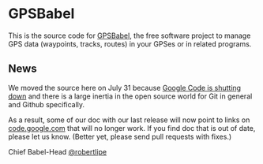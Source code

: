 # GPSBabel
This is the source code for [GPSBabel](http://www.gpsbabel.org), the free software project to manage GPS data (waypoints, tracks, routes) in your GPSes or in related programs.

## News
We moved the source here on July 31 because [Google Code is shutting 
down](http://google-opensource.blogspot.com/2015/03/farewell-to-google-code.html) and 
there is a large inertia in the open source world for Git in general and Github specifically.  

As a result, some of our doc with our last release will now point to links on
[code.google.com](http://code.google.com) that will no longer work.
If you find doc that is out of date, please let us know. 
(Better yet, please send pull requests with fixes.)

Chief Babel-Head
[@robertlipe](https://github.com/robertlipe)
